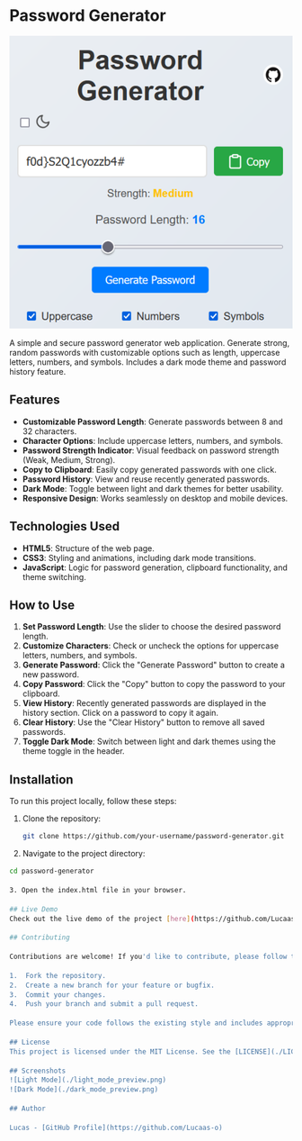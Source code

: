 # Password Generator

![Password Generation Preview](./short_preview.png)

A simple and secure password generator web application. Generate strong, random passwords with customizable options such as length, uppercase letters, numbers, and symbols. Includes a dark mode theme and password history feature.

## Features

- **Customizable Password Length**: Generate passwords between 8 and 32 characters.
- **Character Options**: Include uppercase letters, numbers, and symbols.
- **Password Strength Indicator**: Visual feedback on password strength (Weak, Medium, Strong).
- **Copy to Clipboard**: Easily copy generated passwords with one click.
- **Password History**: View and reuse recently generated passwords.
- **Dark Mode**: Toggle between light and dark themes for better usability.
- **Responsive Design**: Works seamlessly on desktop and mobile devices.

## Technologies Used

- **HTML5**: Structure of the web page.
- **CSS3**: Styling and animations, including dark mode transitions.
- **JavaScript**: Logic for password generation, clipboard functionality, and theme switching.

## How to Use

1. **Set Password Length**: Use the slider to choose the desired password length.
2. **Customize Characters**: Check or uncheck the options for uppercase letters, numbers, and symbols.
3. **Generate Password**: Click the "Generate Password" button to create a new password.
4. **Copy Password**: Click the "Copy" button to copy the password to your clipboard.
5. **View History**: Recently generated passwords are displayed in the history section. Click on a password to copy it again.
6. **Clear History**: Use the "Clear History" button to remove all saved passwords.
7. **Toggle Dark Mode**: Switch between light and dark themes using the theme toggle in the header.

## Installation

To run this project locally, follow these steps:

1. Clone the repository:
   ```bash
   git clone https://github.com/your-username/password-generator.git

2. Navigate to the project directory:
  ```bash
  cd password-generator

3. Open the index.html file in your browser.

## Live Demo
Check out the live demo of the project [here](https://github.com/Lucaas-o/PasswordGenerator).

## Contributing

Contributions are welcome! If you'd like to contribute, please follow these steps:

  1.  Fork the repository.
  2.  Create a new branch for your feature or bugfix.
  3.  Commit your changes.
  4.  Push your branch and submit a pull request.

Please ensure your code follows the existing style and includes appropriate tests.

## License
This project is licensed under the MIT License. See the [LICENSE](./LICENSE) file for details.

## Screenshots
![Light Mode](./light_mode_preview.png)
![Dark Mode](./dark_mode_preview.png)

## Author

Lucas - [GitHub Profile](https://github.com/Lucaas-o)